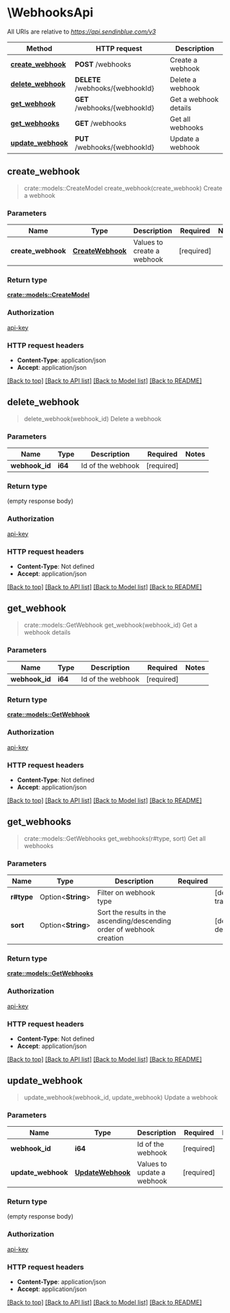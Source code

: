 # \WebhooksApi

All URIs are relative to *https://api.sendinblue.com/v3*

Method | HTTP request | Description
------------- | ------------- | -------------
[**create_webhook**](WebhooksApi.md#create_webhook) | **POST** /webhooks | Create a webhook
[**delete_webhook**](WebhooksApi.md#delete_webhook) | **DELETE** /webhooks/{webhookId} | Delete a webhook
[**get_webhook**](WebhooksApi.md#get_webhook) | **GET** /webhooks/{webhookId} | Get a webhook details
[**get_webhooks**](WebhooksApi.md#get_webhooks) | **GET** /webhooks | Get all webhooks
[**update_webhook**](WebhooksApi.md#update_webhook) | **PUT** /webhooks/{webhookId} | Update a webhook



## create_webhook

> crate::models::CreateModel create_webhook(create_webhook)
Create a webhook

### Parameters


Name | Type | Description  | Required | Notes
------------- | ------------- | ------------- | ------------- | -------------
**create_webhook** | [**CreateWebhook**](CreateWebhook.md) | Values to create a webhook | [required] |

### Return type

[**crate::models::CreateModel**](createModel.md)

### Authorization

[api-key](../README.md#api-key)

### HTTP request headers

- **Content-Type**: application/json
- **Accept**: application/json

[[Back to top]](#) [[Back to API list]](../README.md#documentation-for-api-endpoints) [[Back to Model list]](../README.md#documentation-for-models) [[Back to README]](../README.md)


## delete_webhook

> delete_webhook(webhook_id)
Delete a webhook

### Parameters


Name | Type | Description  | Required | Notes
------------- | ------------- | ------------- | ------------- | -------------
**webhook_id** | **i64** | Id of the webhook | [required] |

### Return type

 (empty response body)

### Authorization

[api-key](../README.md#api-key)

### HTTP request headers

- **Content-Type**: Not defined
- **Accept**: application/json

[[Back to top]](#) [[Back to API list]](../README.md#documentation-for-api-endpoints) [[Back to Model list]](../README.md#documentation-for-models) [[Back to README]](../README.md)


## get_webhook

> crate::models::GetWebhook get_webhook(webhook_id)
Get a webhook details

### Parameters


Name | Type | Description  | Required | Notes
------------- | ------------- | ------------- | ------------- | -------------
**webhook_id** | **i64** | Id of the webhook | [required] |

### Return type

[**crate::models::GetWebhook**](getWebhook.md)

### Authorization

[api-key](../README.md#api-key)

### HTTP request headers

- **Content-Type**: Not defined
- **Accept**: application/json

[[Back to top]](#) [[Back to API list]](../README.md#documentation-for-api-endpoints) [[Back to Model list]](../README.md#documentation-for-models) [[Back to README]](../README.md)


## get_webhooks

> crate::models::GetWebhooks get_webhooks(r#type, sort)
Get all webhooks

### Parameters


Name | Type | Description  | Required | Notes
------------- | ------------- | ------------- | ------------- | -------------
**r#type** | Option<**String**> | Filter on webhook type |  |[default to transactional]
**sort** | Option<**String**> | Sort the results in the ascending/descending order of webhook creation |  |[default to desc]

### Return type

[**crate::models::GetWebhooks**](getWebhooks.md)

### Authorization

[api-key](../README.md#api-key)

### HTTP request headers

- **Content-Type**: Not defined
- **Accept**: application/json

[[Back to top]](#) [[Back to API list]](../README.md#documentation-for-api-endpoints) [[Back to Model list]](../README.md#documentation-for-models) [[Back to README]](../README.md)


## update_webhook

> update_webhook(webhook_id, update_webhook)
Update a webhook

### Parameters


Name | Type | Description  | Required | Notes
------------- | ------------- | ------------- | ------------- | -------------
**webhook_id** | **i64** | Id of the webhook | [required] |
**update_webhook** | [**UpdateWebhook**](UpdateWebhook.md) | Values to update a webhook | [required] |

### Return type

 (empty response body)

### Authorization

[api-key](../README.md#api-key)

### HTTP request headers

- **Content-Type**: application/json
- **Accept**: application/json

[[Back to top]](#) [[Back to API list]](../README.md#documentation-for-api-endpoints) [[Back to Model list]](../README.md#documentation-for-models) [[Back to README]](../README.md)

